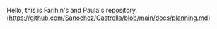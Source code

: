 Hello, this is Farihin's and Paula's repository. 
(https://github.com/Sanochez/Gastrella/blob/main/docs/planning.md)
